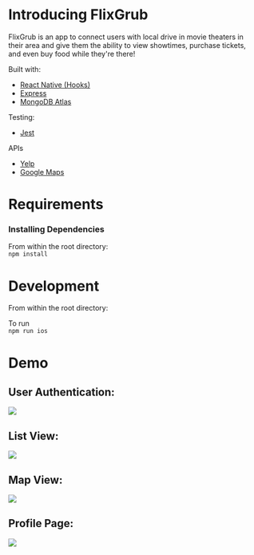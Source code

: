 # Introducing FlixGrub

FlixGrub is an app to connect users with local drive in movie theaters in their area and give them the ability to view showtimes, purchase tickets, and even buy food while they're there!

Built with:
* [React Native (Hooks)](https://reactnative.dev/)
* [Express](https://expressjs.com/)
* [MongoDB Atlas](www.mongodb.com)

Testing:
* [Jest](https://jestjs.io/)

APIs
* [Yelp](https://www.yelp.com/developers)
* [Google Maps](https://developers.google.com/maps)

Requirements
=============
<h3>Installing Dependencies</h3>

From within the root directory:<br>
`npm install`

Development
=============
From within the root directory:

To run<br>
`npm run ios`

Demo
=============

## User Authentication:<br>
<img src="./images/homePage.png"></img>

## List View:<br>
<img src="./images/listPage.png"></img>

## Map View:<br>
<img src="./images/mapView.png"></img>

## Profile Page:<br>
<img src="./images/profile.png"></img>
